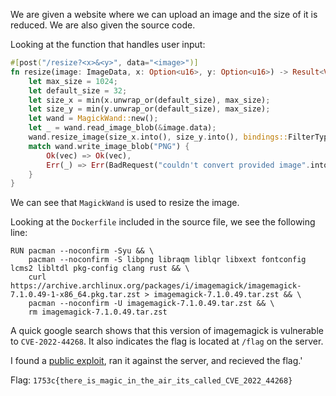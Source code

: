 We are given a website where we can upload an image and the size of it is reduced. We are also given the source code.

Looking at the function that handles user input:

```rs
#[post("/resize?<x>&<y>", data="<image>")]
fn resize(image: ImageData, x: Option<u16>, y: Option<u16>) -> Result<Vec<u8>, BadRequest<String>> {
    let max_size = 1024;
    let default_size = 32;
    let size_x = min(x.unwrap_or(default_size), max_size);
    let size_y = min(y.unwrap_or(default_size), max_size);
    let wand = MagickWand::new();
    let _ = wand.read_image_blob(&image.data);
    wand.resize_image(size_x.into(), size_y.into(), bindings::FilterType_LanczosFilter);
    match wand.write_image_blob("PNG") {
        Ok(vec) => Ok(vec),
        Err(_) => Err(BadRequest("couldn't convert provided image".into())) // might be our problem, but blame the user anyway
    }
}
```

We can see that `MagickWand` is used to resize the image.

Looking at the `Dockerfile` included in the source file, we see the following line:


```
RUN pacman --noconfirm -Syu && \
    pacman --noconfirm -S libpng libraqm liblqr libxext fontconfig lcms2 libltdl pkg-config clang rust && \
    curl https://archive.archlinux.org/packages/i/imagemagick/imagemagick-7.1.0.49-1-x86_64.pkg.tar.zst > imagemagick-7.1.0.49.tar.zst && \
    pacman --noconfirm -U imagemagick-7.1.0.49.tar.zst && \
    rm imagemagick-7.1.0.49.tar.zst
```

A quick google search shows that this version of imagemagick is vulnerable to `CVE-2022-44268`. It also indicates the flag is located at `/flag` on the server.

I found a [public exploit](https://github.com/kljunowsky/CVE-2022-44268), ran it against the server, and recieved the flag.'

Flag: `1753c{there_is_magic_in_the_air_its_called_CVE_2022_44268}`